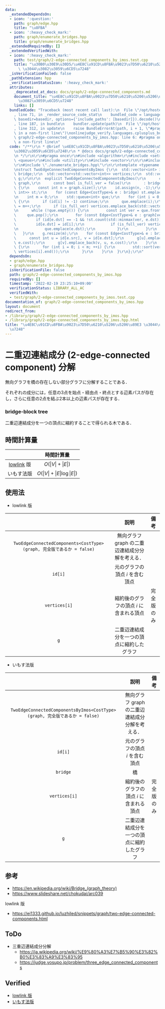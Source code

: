 ```yaml
---
data:
  _extendedDependsOn:
  - icon: ':question:'
    path: graph/edge.hpp
    title: "\u8FBA"
  - icon: ':heavy_check_mark:'
    path: graph/enumerate_bridges.hpp
    title: graph/enumerate_bridges.hpp
  _extendedRequiredBy: []
  _extendedVerifiedWith:
  - icon: ':heavy_check_mark:'
    path: test/graph/2-edge-connected_components_by_imos.test.cpp
    title: "\u30B0\u30E9\u30D5/\u4E8C\u91CD\u8FBA\u9023\u7D50\u6210\u5206\u5206\u89E3\
      \ \u3044\u3082\u3059\u6CD5\u7248"
  _isVerificationFailed: false
  _pathExtension: hpp
  _verificationStatusIcon: ':heavy_check_mark:'
  attributes:
    _deprecated_at_docs: docs/graph/2-edge-connected_components.md
    document_title: "\u4E8C\u91CD\u8FBA\u9023\u7D50\u6210\u5206\u5206\u89E3 \u3044\
      \u3082\u3059\u6CD5\u7248"
    links: []
  bundledCode: "Traceback (most recent call last):\n  File \"/opt/hostedtoolcache/Python/3.10.2/x64/lib/python3.10/site-packages/onlinejudge_verify/documentation/build.py\"\
    , line 71, in _render_source_code_stat\n    bundled_code = language.bundle(stat.path,\
    \ basedir=basedir, options={'include_paths': [basedir]}).decode()\n  File \"/opt/hostedtoolcache/Python/3.10.2/x64/lib/python3.10/site-packages/onlinejudge_verify/languages/cplusplus.py\"\
    , line 187, in bundle\n    bundler.update(path)\n  File \"/opt/hostedtoolcache/Python/3.10.2/x64/lib/python3.10/site-packages/onlinejudge_verify/languages/cplusplus_bundle.py\"\
    , line 312, in update\n    raise BundleErrorAt(path, i + 1, \"#pragma once found\
    \ in a non-first line\")\nonlinejudge_verify.languages.cplusplus_bundle.BundleErrorAt:\
    \ graph/2-edge-connected_components_by_imos.hpp: line 6: #pragma once found in\
    \ a non-first line\n"
  code: "/**\r\n * @brief \u4E8C\u91CD\u8FBA\u9023\u7D50\u6210\u5206\u5206\u89E3 \u3044\
    \u3082\u3059\u6CD5\u7248\r\n * @docs docs/graph/2-edge-connected_components.md\r\
    \n */\r\n\r\n#pragma once\r\n#include <algorithm>\r\n#include <set>\r\n#include\
    \ <queue>\r\n#include <utility>\r\n#include <vector>\r\n\r\n#include \"./edge.hpp\"\
    \r\n#include \"./enumerate_bridges.hpp\"\r\n\r\ntemplate <typename CostType>\r\
    \nstruct TwoEdgeConnectedComponentsByImos {\r\n  std::vector<int> id;\r\n  std::vector<Edge<CostType>>\
    \ bridge;\r\n  std::vector<std::vector<int>> vertices;\r\n  std::vector<std::vector<Edge<CostType>>>\
    \ g;\r\n\r\n  explicit TwoEdgeConnectedComponentsByImos(\r\n      const std::vector<std::vector<Edge<CostType>>>&\
    \ graph,\r\n      const bool is_full_ver = false)\r\n      : bridge(enumerate_bridges(graph))\
    \ {\r\n    const int n = graph.size();\r\n    id.assign(n, -1);\r\n    std::set<std::pair<int,\
    \ int>> st;\r\n    for (const Edge<CostType>& e : bridge) st.emplace(e.src, e.dst);\r\
    \n    int m = 0;\r\n    std::queue<int> que;\r\n    for (int i = 0; i < n; ++i)\
    \ {\r\n      if (id[i] != -1) continue;\r\n      que.emplace(i);\r\n      id[i]\
    \ = m++;\r\n      if (is_full_ver) vertices.emplace_back(std::vector<int>{i});\r\
    \n      while (!que.empty()) {\r\n        const int ver = que.front();\r\n   \
    \     que.pop();\r\n        for (const Edge<CostType>& e : graph[ver]) {\r\n \
    \         if (id[e.dst] == -1 && !st.count(std::minmax(ver, e.dst))) {\r\n   \
    \         id[e.dst] = id[i];\r\n            if (is_full_ver) vertices.back().emplace_back(e.dst);\r\
    \n            que.emplace(e.dst);\r\n          }\r\n        }\r\n      }\r\n \
    \   }\r\n    g.resize(m);\r\n    for (const Edge<CostType>& e : bridge) {\r\n\
    \      const int u = id[e.src], v = id[e.dst];\r\n      g[u].emplace_back(u, v,\
    \ e.cost);\r\n      g[v].emplace_back(v, u, e.cost);\r\n    }\r\n    if (is_full_ver)\
    \ {\r\n      for (int i = 0; i < m; ++i) {\r\n        std::sort(vertices[i].begin(),\
    \ vertices[i].end());\r\n      }\r\n    }\r\n  }\r\n};\r\n"
  dependsOn:
  - graph/edge.hpp
  - graph/enumerate_bridges.hpp
  isVerificationFile: false
  path: graph/2-edge-connected_components_by_imos.hpp
  requiredBy: []
  timestamp: '2022-02-19 23:25:10+09:00'
  verificationStatus: LIBRARY_ALL_AC
  verifiedWith:
  - test/graph/2-edge-connected_components_by_imos.test.cpp
documentation_of: graph/2-edge-connected_components_by_imos.hpp
layout: document
redirect_from:
- /library/graph/2-edge-connected_components_by_imos.hpp
- /library/graph/2-edge-connected_components_by_imos.hpp.html
title: "\u4E8C\u91CD\u8FBA\u9023\u7D50\u6210\u5206\u5206\u89E3 \u3044\u3082\u3059\u6CD5\
  \u7248"
---
```

# 二重辺連結成分 (2-edge-connected component) 分解

無向グラフを橋の存在しない部分グラフに分解することである．

それぞれの成分には，任意の3点を始点・経由点・終点とする辺素パスが存在し，さらに任意の2点を結ぶ2本以上の辺素パスが存在する．


### bridge-block tree

二重辺連結成分を一つの頂点に縮約することで得られる木である．


## 時間計算量

||時間計算量|
|:--:|:--:|
|[lowlink](lowlink.md) 版|$O(\lvert V \rvert + \lvert E \rvert)$|
|いもす法版|$O(\lvert V \rvert + \lvert E \rvert \log{\lvert E \rvert})$|


## 使用法

- lowlink 版

||説明|備考|
|:--:|:--:|:--:|
|`TwoEdgeConnectedComponents<CostType>(graph, 完全版であるか = false)`|無向グラフ $\mathrm{graph}$ の二重辺連結成分分解を考える．|
|`id[i]`|元のグラフの頂点 $i$ を含む頂点||
|`vertices[i]`|縮約後のグラフの頂点 $i$ に含まれる頂点|完全版のみ|
|`g`|二重辺連結成分を一つの頂点に縮約したグラフ||

- いもす法版

||説明|備考|
|:--:|:--:|:--:|
|`TwoEdgeConnectedComponentsByImos<CostType>(graph, 完全版であるか = false)`|無向グラフ $\mathrm{graph}$ の二重辺連結成分分解を考える．||
|`id[i]`|元のグラフの頂点 $i$ を含む頂点||
|`bridge`|橋||
|`vertices[i]`|縮約後のグラフの頂点 $i$ に含まれる頂点|完全版のみ|
|`g`|二重辺連結成分を一つの頂点に縮約したグラフ||


## 参考

- https://en.wikipedia.org/wiki/Bridge_(graph_theory)
- https://www.slideshare.net/chokudai/arc039

lowlink 版
- https://ei1333.github.io/luzhiled/snippets/graph/two-edge-connected-components.html


## ToDo

- 三重辺連結成分分解
  - https://ja.wikipedia.org/wiki/%E9%80%A3%E7%B5%90%E3%82%B0%E3%83%A9%E3%83%95
  - https://judge.yosupo.jp/problem/three_edge_connected_components


## Verified

- [lowlink 版](https://atcoder.jp/contests/arc039/submissions/9288123)
- [いもす法版](https://judge.yosupo.jp/submission/5729)
